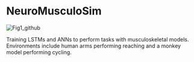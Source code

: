 # NeuroMusculoSim
![Fig1_github](https://github.com/saxenalab-neuro/Biomechanical-DRL/assets/77393494/8f3ea9a7-9e2d-41c8-b29e-24813ecb8d47)

Training LSTMs and ANNs to perform tasks with musculoskeletal models. Environments include human arms performing reaching and a monkey model performing cycling.
